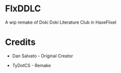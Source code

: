 # FlxDDLC

A wip remake of Doki Doki Literature Club in HaxeFlixel

# Credits

* Dan Salvato - Original Creator

* TyDotCS - Remake